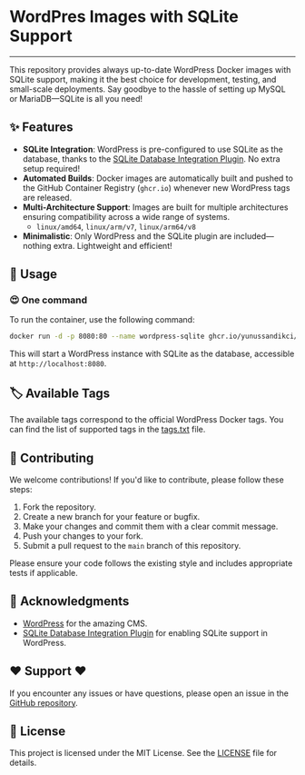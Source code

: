# WordPres Images with SQLite Support
---
This repository provides always up-to-date WordPress Docker images with SQLite support, making it the best choice for development, testing, and small-scale deployments. Say goodbye to the hassle of setting up MySQL or MariaDB—SQLite is all you need!

## ✨ Features 

- **SQLite Integration**: WordPress is pre-configured to use SQLite as the database, thanks to the [SQLite Database Integration Plugin](https://github.com/WordPress/sqlite-database-integration). No extra setup required!
- **Automated Builds**: Docker images are automatically built and pushed to the GitHub Container Registry (`ghcr.io`) whenever new WordPress tags are released.
- **Multi-Architecture Support**: Images are built for multiple architectures ensuring compatibility across a wide range of systems.
  - `linux/amd64`, `linux/arm/v7`, `linux/arm64/v8` 
- **Minimalistic**: Only WordPress and the SQLite plugin are included—nothing extra. Lightweight and efficient!

## 🚀 Usage

### 😍 One command

To run the container, use the following command:

```bash
docker run -d -p 8080:80 --name wordpress-sqlite ghcr.io/yunussandikci/wordpress-sqlite:<TAG>
```

This will start a WordPress instance with SQLite as the database, accessible at `http://localhost:8080`.

## 🏷️ Available Tags

The available tags correspond to the official WordPress Docker tags. You can find the list of supported tags in the [tags.txt](tags.txt) file.

## 🤝 Contributing 

We welcome contributions! If you'd like to contribute, please follow these steps:

1. Fork the repository.
2. Create a new branch for your feature or bugfix.
3. Make your changes and commit them with a clear commit message.
4. Push your changes to your fork.
5. Submit a pull request to the `main` branch of this repository.

Please ensure your code follows the existing style and includes appropriate tests if applicable.

## 🙏 Acknowledgments 

- [WordPress](https://wordpress.org/) for the amazing CMS.
- [SQLite Database Integration Plugin](https://github.com/WordPress/sqlite-database-integration) for enabling SQLite support in WordPress.

## ❤️ Support ❤️

If you encounter any issues or have questions, please open an issue in the [GitHub repository](https://github.com/yunussandikci/wordpress-sqlite/issues).

## 📄 License 

This project is licensed under the MIT License. See the [LICENSE](LICENSE) file for details.
